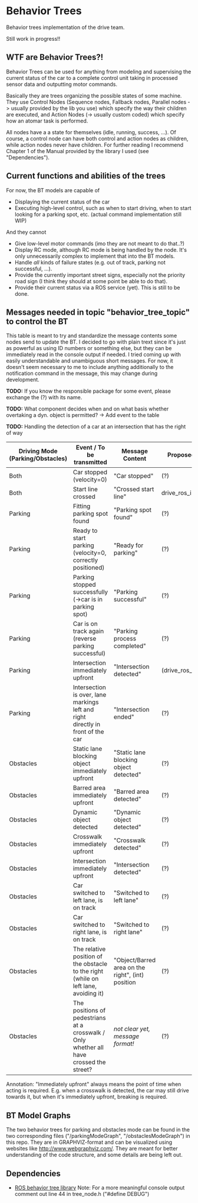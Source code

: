 # Behavior Trees
Behavior trees implementation of the drive team. 

Still work in progress!!

## WTF are Behavior Trees?!
Behavior Trees can be used for anything from modeling and supervising the current status of the car to a complete control unit taking in processed sensor data and outputting motor commands.

Basically they are trees organizing the possible states of some machine. They use Control Nodes (Sequence nodes, Fallback nodes, Parallel nodes -> usually provided by the lib you use) which specify the way their children are executed, and Action Nodes (-> usually custom coded) which specify how an atomar task is performed. 

All nodes have a a state for themselves (idle, running, success, ...). Of course, a control node can have both control and action nodes as children, while action nodes never have children. For further reading I recommend Chapter 1 of the Manual provided by the library I used (see "Dependencies").

## Current functions and abilities of the trees
For now, the BT models are capable of
- Displaying the current status of the car
- Executing high-level control, such as when to start driving, when to start looking for a parking spot, etc. (actual command implementation still WIP)

And they cannot
- Give low-level motor commands (imo they are not meant to do that..?)
- Display RC mode, although RC mode is being handled by the node. It's only unnecessarily complex to implement that into the BT models.
- Handle *all* kinds of failure states (e.g. out of track, parking not successful, ...).
- Provide the currently important street signs, especially not the priority road sign (I think they should at some point be able to do that).
- Provide their current status via a ROS service (yet). This is still to be done.

## Messages needed in topic "behavior_tree_topic" to control the BT
This table is meant to try and standardize the message contents some nodes send to update the BT. I decided to go with plain trext since it's just as powerful as using ID numbers or something else, but they can be immediately read in the console output if needed. I tried coming up with easily understandable and unambiguous short messages. For now, it doesn't seem necessary to me to include anything additionally to the notification command in the message, this may change during development.

**TODO:** If you know the responsible package for some event, please exchange the (?) with its name.

**TODO:** What component decides when and on what basis whether overtaking a dyn. object is permitted? -> Add event to the table

**TODO:** Handling the detection of a car at an intersection that has the right of way

Driving Mode (Parking/Obstacles) | Event  / To be transmitted | Message Content | Proposed source package
--- | --- | --- | ---
Both | Car stopped (velocity=0) | "Car stopped" | (?)
Both | Start line crossed | "Crossed start line" | drive_ros_image_recognition
Parking | Fitting parking spot found | "Parking spot found" | (?)
Parking | Ready to start parking (velocity=0, correctly positioned) | "Ready for parking" | (?)
Parking | Parking stopped successfully (->car is in parking spot) | "Parking successful" | (?)
Parking | Car is on track again (reverse parking successful) | "Parking process completed" | (?)
Parking | Intersection immediately upfront | "Intersection detected" | (drive_ros_image_recognition?)
Parking | Intersection is over, lane markings left and right directly in front of the car | "Intersection ended" | (?)
Obstacles | Static lane blocking object immediately upfront | "Static lane blocking object detected" | (?)
Obstacles | Barred area immediately upfront | "Barred area detected" | (?)
Obstacles | Dynamic object detected | "Dynamic object detected" | (?)
Obstacles | Crosswalk immediately upfront | "Crosswalk detected" | (?)
Obstacles | Intersection immediately upfront | "Intersection detected" | (?)
Obstacles | Car switched to left lane, is on track | "Switched to left lane" | (?)
Obstacles | Car switched to right lane, is on track | "Switched to right lane" | (?)
Obstacles | The relative position of the obstacle to the right (while on left lane, avoiding it) | "Object/Barred area on the right", (int) position | (?)
Obstacles | The positions of pedestrians at a crosswalk / Only whether all have crossed the street? | *not clear yet, message format!* | (?)

Annotation: "Immediately upfront" always means the point of time when acting is required. E.g. when a crosswalk is detected, the car may still drive towards it, but when it's immediately upfront, breaking is required.

## BT Model Graphs
The two behavior trees for parking and obstacles mode can be found in the two corresponding files ("/parkingModeGraph", "/obstaclesModeGraph") in this repo. They are in GRAPHVIZ-format and can be visualized using websites like http://www.webgraphviz.com/. They are meant for better understanding of the code structure, and some details are being left out.

## Dependencies
* [ROS behavior tree library](https://github.com/miccol/ROS-Behavior-Tree) Note: For a more meaningful console output comment out line 44 in tree_node.h ("#define DEBUG")
